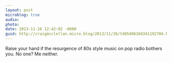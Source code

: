 ```yaml
---
layout: post
microblog: true
audio: 
photo: 
date: 2013-11-26 12:42:02 -0600
guid: http://craigmcclellan.micro.blog/2013/11/26/t405406104341192704.html
---
```

Raise your hand if the resurgence of 80s style music on pop radio bothers you. No one? Me neither.

